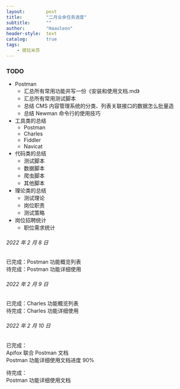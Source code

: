 ```yaml
---
layout:        post
title:         "二月业余任务进度"
subtitle:      ""
author:        "Haauleon"
header-style:  text
catalog:       true
tags:
    - 提拉米苏
---
```


### TODO
- Postman
    - 汇总所有常用功能并写一份《安装和使用文档.md》
    - 汇总所有常用测试脚本
    - 总结 CMS 内容管理系统的分类、列表关联接口的数据怎么批量造
    - 总结 Newman 命令行的使用技巧
- 工具类的总结
    - Postman
    - Charles
    - Fiddler
    - Navicat
- 代码类的总结
    - 测试脚本
    - 数据脚本
    - 爬虫脚本
    - 其他脚本
- 理论类的总结
    - 测试理论
    - 岗位职责
    - 测试策略
- 岗位招聘统计
    - 职位需求统计

###### 2022 年 2 月 8 日
已完成：Postman 功能概览列表         
待完成：Postman 功能详细使用

###### 2022 年 2 月 9 日
已完成：Charles 功能概览列表         
待完成：Charles 功能详细使用

###### 2022 年 2 月 10 日
已完成：     
Apifox 联合 Postman 文档     
Postman 功能详细使用文档进度 90%         

待完成：     
Postman 功能详细使用文档
